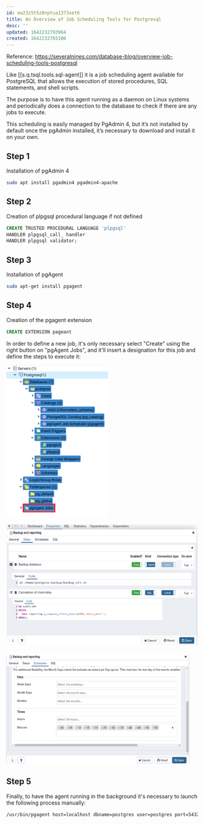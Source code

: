 ```yaml
---
id: ew23z5t5z8nptua1373xet6
title: An Overview of Job Scheduling Tools for Postgresql
desc: ''
updated: 1642232793964
created: 1642232765106
---
```



Reference: <https://severalnines.com/database-blog/overview-job-scheduling-tools-postgresql>

Like [[s.q.tsql.tools.sql-agent]] it is a job scheduling agent available for PostgreSQL that allows the execution of stored procedures, SQL statements, and shell scripts.

The purpose is to have this agent running as a daemon on Linux systems and periodically does a connection to the database to check if there are any jobs to execute.

This scheduling is easily managed by PgAdmin 4, but it’s not installed by default once the pgAdmin installed, it’s necessary to download and install it on your own.


## Step 1

Installation of pgAdmin 4

```bash
sudo apt install pgadmin4 pgadmin4-apache
```

## Step 2

Creation of plpgsql procedural language if not defined

```sql
CREATE TRUSTED PROCEDURAL LANGUAGE 'plpgsql'
HANDLER plpgsql_call_ handler
HANDLER plpgsql validator;
```

## Step 3

Installation of pgAgent

```bash
sudo apt-get install pgagent
```

## Step 4

Creation of the pgagent extension

```sql
CREATE EXTENSION pageant
```

In order to define a new job, it's only necessary select "Create" using the right
button on "pgAgent Jobs", and it'll insert a designation for this job and define the
steps to execute it:

![pgagent](/assets/images/2022-01-14-23-43-37.png)

![job](/assets/images/2022-01-14-23-44-04.png)

![schedules](/assets/images/2022-01-14-23-44-19.png)

## Step 5

Finally, to have the agent running in the background it's necessary to launch the
following process manually:

```bash
/usr/bin/pgagent host=localhost dbname=postgres user=postgres port=5432 -l 1
```
